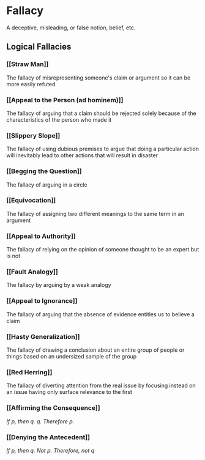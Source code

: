 # Fallacy
A deceptive, misleading, or false notion, belief, etc.

## Logical Fallacies
### [[Straw Man]]
The fallacy of misrepresenting someone's claim or argument so it can be more easily refuted

### [[Appeal to the Person (ad hominem)]]
The fallacy of arguing that a claim should be rejected solely because of the characteristics of the person who made it

### [[Slippery Slope]]
The fallacy of using dubious premises to argue that doing a particular action will inevitably lead to other actions that will result in disaster

### [[Begging the Question]]
The fallacy of arguing in a circle

### [[Equivocation]]
The fallacy of assigning two different meanings to the same term in an argument

### [[Appeal to Authority]]
The fallacy of relying on the opinion of someone thought to be an expert but is not

### [[Fault Analogy]]
The fallacy by arguing by a weak analogy

### [[Appeal to Ignorance]]
The fallacy of arguing that the absence of evidence entitles us to believe a claim

### [[Hasty Generalization]]
The fallacy of drawing a conclusion about an entire group of people or things based on an undersized sample of the group

### [[Red Herring]]
The fallacy of diverting attention from the real issue by focusing instead on an issue having only surface relevance to the first

### [[Affirming the Consequence]]
*If p, then q.
q.
Therefore p.*

### [[Denying the Antecedent]]
*If p, then q.
Not p.
Therefore, not q*
